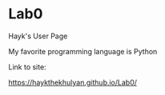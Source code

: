 # Lab0

Hayk's User Page

My favorite programming language is Python

Link to site:

https://haykthekhulyan.github.io/Lab0/